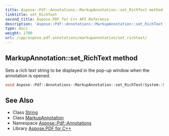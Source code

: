 ```yaml
---
title: Aspose::Pdf::Annotations::MarkupAnnotation::set_RichText method
linktitle: set_RichText
second_title: Aspose.PDF for C++ API Reference
description: 'Aspose::Pdf::Annotations::MarkupAnnotation::set_RichText method. Sets a rich text string to be displayed in the pop-up window when the annotation is opened in C++.'
type: docs
weight: 1700
url: /cpp/aspose.pdf.annotations/markupannotation/set_richtext/
---
```

## MarkupAnnotation::set_RichText method


Sets a rich text string to be displayed in the pop-up window when the annotation is opened.

```cpp
void Aspose::Pdf::Annotations::MarkupAnnotation::set_RichText(System::String value)
```

## See Also

* Class [String](../../../system/string/)
* Class [MarkupAnnotation](../)
* Namespace [Aspose::Pdf::Annotations](../../)
* Library [Aspose.PDF for C++](../../../)
